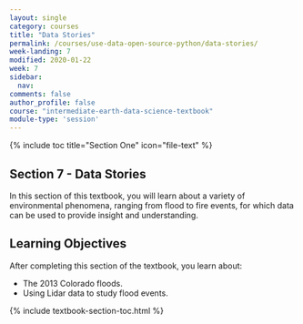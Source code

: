 ```yaml
---
layout: single
category: courses
title: "Data Stories"
permalink: /courses/use-data-open-source-python/data-stories/
week-landing: 7
modified: 2020-01-22
week: 7
sidebar:
  nav:
comments: false
author_profile: false
course: "intermediate-earth-data-science-textbook"
module-type: 'session'
---
```


{% include toc title="Section One" icon="file-text" %}

<div class="notice--info" markdown="1">

## <i class="fa fa-ship" aria-hidden="true"></i> Section 7 - Data Stories

In this section of this textbook, you will learn about a variety of environmental phenomena, ranging from flood to fire events, for which data can be used to provide insight and understanding. 


## <i class="fa fa-graduation-cap" aria-hidden="true"></i> Learning Objectives

After completing this section of the textbook, you learn about:

* The 2013 Colorado floods.
* Using Lidar data to study flood events.

</div>


{% include textbook-section-toc.html %}

